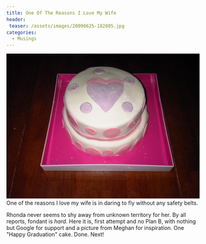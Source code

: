 ```yaml
---
title: One Of The Reasons I Love My Wife
header:
 teaser: /assets/images/20090625-182805.jpg
categories:
  - Musings
---
```

<img src="/assets/images/20090625-182805.jpg">One of the reasons I love my wife is in daring to fly without any safety belts.

Rhonda never seems to shy away from unknown territory for her. By all reports, fondant is *hard*. Here it is, first attempt and no Plan B, with nothing but Google for support and a picture from Meghan for inspiration. One "Happy Graduation" cake. Done. Next!